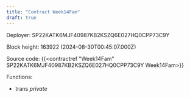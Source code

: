 ```yaml
---
title: "Contract Week14Fam"
draft: true
---
```

Deployer: SP22KATK6MJF40987KB2KSZQ6E027HQ0CPP73C9Y


 



Block height: 163922 (2024-08-30T00:45:07.000Z)

Source code: {{<contractref "Week14Fam" SP22KATK6MJF40987KB2KSZQ6E027HQ0CPP73C9Y Week14Fam>}}

Functions:

* trans _private_
